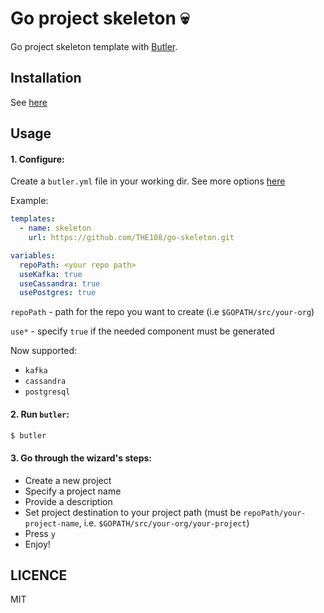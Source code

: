 # Go project skeleton :skull:

Go project skeleton template with [Butler](https://github.com/netzkern/butler).

## Installation

See [here](https://github.com/netzkern/butler#usage)

## Usage

#### 1. Configure:

Create a `butler.yml` file in your working dir. See more options [here](https://github.com/netzkern/butler/blob/master/docs/config.md#config-places)

Example:
```yaml
templates:
  - name: skeleton
    url: https://github.com/THE108/go-skeleton.git

variables:
  repoPath: <your repo path>
  useKafka: true
  useCassandra: true
  usePostgres: true
```

`repoPath` - path for the repo you want to create (i.e `$GOPATH/src/your-org`)

`use*` - specify `true` if the needed component must be generated

Now supported:
 - `kafka`
 - `cassandra`
 - `postgresql`

#### 2. Run `butler`:
```bash
$ butler
```

#### 3. Go through the wizard's steps:
 - Create a new project
 - Specify a project name
 - Provide a description
 - Set project destination to your project path (must be `repoPath/your-project-name`, i.e. `$GOPATH/src/your-org/your-project`)
 - Press `y`
 - Enjoy!

## LICENCE

MIT
